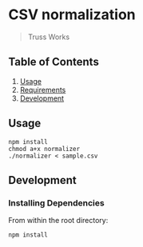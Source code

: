 # CSV normalization 

> Truss Works


## Table of Contents

1. [Usage](#Usage)
1. [Requirements](#requirements)
1. [Development](#development)

## Usage

```
npm install
chmod a+x normalizer
./normalizer < sample.csv
```

## Development

### Installing Dependencies

From within the root directory:

```sh
npm install
```
